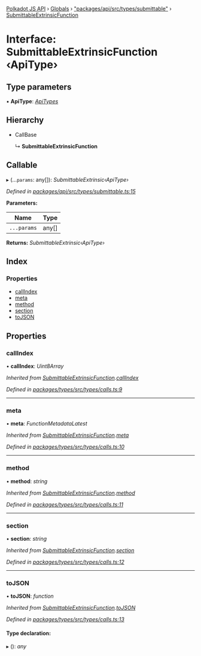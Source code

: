 [Polkadot JS API](../README.md) › [Globals](../globals.md) › ["packages/api/src/types/submittable"](../modules/_packages_api_src_types_submittable_.md) › [SubmittableExtrinsicFunction](_packages_api_src_types_submittable_.submittableextrinsicfunction.md)

# Interface: SubmittableExtrinsicFunction ‹**ApiType**›

## Type parameters

▪ **ApiType**: *[ApiTypes](../modules/_packages_api_src_types_base_.md#apitypes)*

## Hierarchy

* CallBase

  ↳ **SubmittableExtrinsicFunction**

## Callable

▸ (...`params`: any[]): *SubmittableExtrinsic‹ApiType›*

*Defined in [packages/api/src/types/submittable.ts:15](https://github.com/polkadot-js/api/blob/e9489d41cb/packages/api/src/types/submittable.ts#L15)*

**Parameters:**

Name | Type |
------ | ------ |
`...params` | any[] |

**Returns:** *SubmittableExtrinsic‹ApiType›*

## Index

### Properties

* [callIndex](_packages_api_src_types_submittable_.submittableextrinsicfunction.md#callindex)
* [meta](_packages_api_src_types_submittable_.submittableextrinsicfunction.md#meta)
* [method](_packages_api_src_types_submittable_.submittableextrinsicfunction.md#method)
* [section](_packages_api_src_types_submittable_.submittableextrinsicfunction.md#section)
* [toJSON](_packages_api_src_types_submittable_.submittableextrinsicfunction.md#tojson)

## Properties

###  callIndex

• **callIndex**: *Uint8Array*

*Inherited from [SubmittableExtrinsicFunction](_packages_api_src_types_submittable_.submittableextrinsicfunction.md).[callIndex](_packages_api_src_types_submittable_.submittableextrinsicfunction.md#callindex)*

*Defined in [packages/types/src/types/calls.ts:9](https://github.com/polkadot-js/api/blob/e9489d41cb/packages/types/src/types/calls.ts#L9)*

___

###  meta

• **meta**: *FunctionMetadataLatest*

*Inherited from [SubmittableExtrinsicFunction](_packages_api_src_types_submittable_.submittableextrinsicfunction.md).[meta](_packages_api_src_types_submittable_.submittableextrinsicfunction.md#meta)*

*Defined in [packages/types/src/types/calls.ts:10](https://github.com/polkadot-js/api/blob/e9489d41cb/packages/types/src/types/calls.ts#L10)*

___

###  method

• **method**: *string*

*Inherited from [SubmittableExtrinsicFunction](_packages_api_src_types_submittable_.submittableextrinsicfunction.md).[method](_packages_api_src_types_submittable_.submittableextrinsicfunction.md#method)*

*Defined in [packages/types/src/types/calls.ts:11](https://github.com/polkadot-js/api/blob/e9489d41cb/packages/types/src/types/calls.ts#L11)*

___

###  section

• **section**: *string*

*Inherited from [SubmittableExtrinsicFunction](_packages_api_src_types_submittable_.submittableextrinsicfunction.md).[section](_packages_api_src_types_submittable_.submittableextrinsicfunction.md#section)*

*Defined in [packages/types/src/types/calls.ts:12](https://github.com/polkadot-js/api/blob/e9489d41cb/packages/types/src/types/calls.ts#L12)*

___

###  toJSON

• **toJSON**: *function*

*Inherited from [SubmittableExtrinsicFunction](_packages_api_src_types_submittable_.submittableextrinsicfunction.md).[toJSON](_packages_api_src_types_submittable_.submittableextrinsicfunction.md#tojson)*

*Defined in [packages/types/src/types/calls.ts:13](https://github.com/polkadot-js/api/blob/e9489d41cb/packages/types/src/types/calls.ts#L13)*

#### Type declaration:

▸ (): *any*
